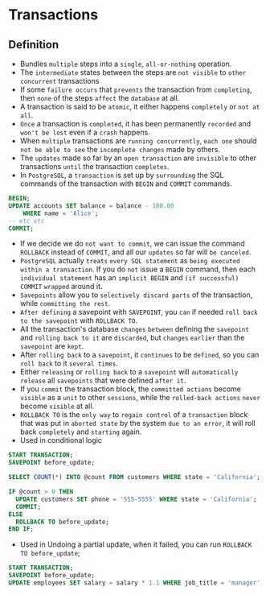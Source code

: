 # Transactions
## Definition
- Bundles `multiple` steps into a `single`, `all-or-nothing` operation.
- The `intermediate` states between the steps are `not visible` to `other concurrent` transactions
- If some `failure occurs` that `prevents` the transaction from `completing`, then `none` of the steps `affect` the `database` at all.
- A transaction is said to be `atomic`, it either happens `completely` or `not at all`.
- `Once` a transaction is `completed`, it has been permanently `recorded` and `won't be lost` even if a `crash` happens.
- When `multiple` transactions are `running concurrently`, `each one` should `not be able to see` the `incomplete changes` made by others.
- The `updates` made so far by an `open transaction` are `invisible` to other transactions `until` the transaction `completes`.
- In `PostgreSQL`, a `transaction` is set up by `surrounding` the SQL commands of the transaction with `BEGIN` and `COMMIT` commands.
```sql
BEGIN;
UPDATE accounts SET balance = balance - 100.00
    WHERE name = 'Alice';
-- etc etc
COMMIT;
```
- If we decide we do `not want to commit`, we can issue the command `ROLLBACK` instead of `COMMIT`, and all our `updates` so far will `be canceled`.
- `PostgreSQL` actually `treats` `every SQL statement` as `being executed within a transaction`. If you do `not` issue a `BEGIN` command, then each `individual statement` has an `implicit BEGIN` and `(if successful) COMMIT` `wrapped` around it.
- `Savepoints` allow you to `selectively discard parts` of the transaction, while `committing the rest`.
- `After defining` a savepoint with `SAVEPOINT`, you `can` if needed `roll back to the savepoint` with `ROLLBACK TO`. 
- All the transaction's database `changes` `between` defining the `savepoint` and `rolling back to it` are `discarded`, but `changes` `earlier` than the `savepoint` are `kept`.
- After `rolling back` to a `savepoint`, it `continues` to be `defined`, so you can `roll back` to it `several times`.
- Either `releasing` or `rolling back` to a `savepoint` will `automatically release` all `savepoints` that were defined `after it`.
- If you `commit` the transaction block, the `committed actions` become `visible` as a `unit` to other `sessions`, while the `rolled-back actions` `never` become `visible` at all.
- `ROLLBACK TO` is the `only way` to `regain control` of a `transaction` block that was put in `aborted state` by the system `due to an error`, it will roll back `completely` and `starting` again.
- Used in conditional logic
```sql
START TRANSACTION;
SAVEPOINT before_update;

SELECT COUNT(*) INTO @count FROM customers WHERE state = 'California';

IF @count > 0 THEN
  UPDATE customers SET phone = '555-5555' WHERE state = 'California';
  COMMIT;
ELSE
  ROLLBACK TO before_update;
END IF;
```
- Used in Undoing a partial update, when it failed, you can run `ROLLBACK TO before_update`;
```sql
START TRANSACTION;
SAVEPOINT before_update;
UPDATE employees SET salary = salary * 1.1 WHERE job_title = 'manager';
```